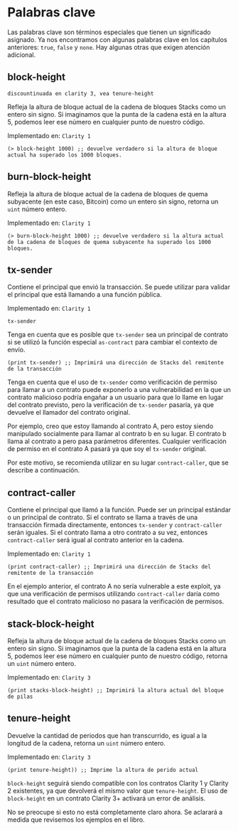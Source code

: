 # Palabras clave

Las palabras clave son términos especiales que tienen un significado asignado. Ya nos encontramos
con algunas palabras clave en los capítulos anteriores: `true`, `false` y `none`. Hay
algunas otras que exigen atención adicional.

## block-height

`discountinuada en clarity 3, vea tenure-height`

Refleja la altura de bloque actual de la cadena de bloques Stacks como un entero
sin signo. Si imaginamos que la punta de la cadena está en la altura 5, podemos leer ese número
en cualquier punto de nuestro código.

Implementado en: `Clarity 1`

```Clarity,{"setup":["::advance_chain_tip 5"]}
(> block-height 1000) ;; devuelve verdadero si la altura de bloque actual ha superado los 1000 bloques.
```

## burn-block-height

Refleja la altura de bloque actual de la cadena de bloques de quema subyacente (en este
caso, Bitcoin) como un entero sin signo, retorna un `uint` número entero.

Implementado en: `Clarity 1`

```Clarity
(> burn-block-height 1000) ;; devuelve verdadero si la altura actual de la cadena de bloques de quema subyacente ha superado los 1000 bloques.
```

## tx-sender

Contiene el principal que envió la transacción. Se puede utilizar para validar el principal que está llamando a una función pública.

Implementado en: `Clarity 1`

```Clarity
tx-sender
```

Tenga en cuenta que es posible que `tx-sender` sea un principal de contrato si se utilizó la
función especial `as-contract` para cambiar el contexto de envío.

```Clarity
(print tx-sender) ;; Imprimirá una dirección de Stacks del remitente de la transacción
```

Tenga en cuenta que el uso de `tx-sender` como verificación de permiso para llamar a un contrato puede exponerlo a una vulnerabilidad en la que un contrato malicioso podría engañar a un usuario para que lo llame en lugar del contrato previsto, pero la verificación de `tx-sender` pasaría, ya que devuelve el llamador del contrato original.

Por ejemplo, creo que estoy llamando al contrato A, pero estoy siendo manipulado socialmente para llamar al contrato b en su lugar. El contrato b llama al contrato a pero pasa parámetros diferentes. Cualquier verificación de permiso en el contrato A pasará ya que soy el `tx-sender` original.

Por este motivo, se recomienda utilizar en su lugar `contract-caller`, que se describe a continuación.

## contract-caller

Contiene el principal que llamó a la función. Puede ser un principal estándar
o un principal de contrato. Si el contrato se llama a través de una transacción firmada
directamente, entonces `tx-sender` y `contract-caller` serán iguales. Si el contrato
llama a otro contrato a su vez, entonces `contract-caller` será igual al contrato
anterior en la cadena.

Implementado en: `Clarity 1`

```Clarity
(print contract-caller) ;; Imprimirá una dirección de Stacks del remitente de la transacción
```

En el ejemplo anterior, el contrato A no sería vulnerable a este exploit, ya que una verificación de permisos utilizando `contract-caller` daría como resultado que el contrato malicioso no pasara la verificación de permisos.

## stack-block-height

Refleja la altura de bloque actual de la cadena de bloques Stacks como un entero
sin signo. Si imaginamos que la punta de la cadena está en la altura 5, podemos leer ese número
en cualquier punto de nuestro código, retorna un `uint` número entero.

Implementado en: `Clarity 3`

```Clarity,{"setup":["::advance_chain_tip 5"]}
(print stacks-block-height) ;; Imprimirá la altura actual del bloque de pilas
```
## tenure-height

Devuelve la cantidad de periodos que han transcurrido, es igual a la longitud de la cadena, retorna un `uint` número entero.

Implementado en: `Clarity 3`

```Clarity,{"setup":["::advance_chain_tip 5"]}
(print tenure-height)) ;; Imprime la altura de perido actual
```

`block-height` seguirá siendo compatible con los contratos Clarity 1 y Clarity 2 existentes, ya que devolverá el mismo valor que `tenure-height`. El uso de `block-height` en un contrato Clarity 3+ activará un error de análisis.

No se preocupe si esto no está completamente claro ahora. Se aclarará a medida que revisemos los ejemplos en el libro.

